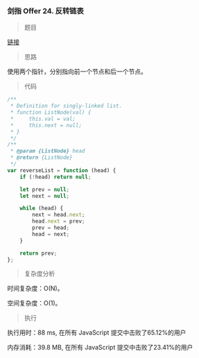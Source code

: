 ### 剑指 Offer 24. 反转链表

> 题目

[链接](https://leetcode-cn.com/problems/fan-zhuan-lian-biao-lcof/)

> 思路

使用两个指针，分别指向前一个节点和后一个节点。

> 代码

```js
/**
 * Definition for singly-linked list.
 * function ListNode(val) {
 *     this.val = val;
 *     this.next = null;
 * }
 */
/**
 * @param {ListNode} head
 * @return {ListNode}
 */
var reverseList = function (head) {
    if (!head) return null;

    let prev = null;
    let next = null;

    while (head) {
        next = head.next;
        head.next = prev;
        prev = head;
        head = next;
    }

    return prev;
};
```

> 复杂度分析

时间复杂度：O(N)。

空间复杂度：O(1)。

> 执行

执行用时：88 ms, 在所有 JavaScript 提交中击败了65.12%的用户

内存消耗：39.8 MB, 在所有 JavaScript 提交中击败了23.41%的用户
